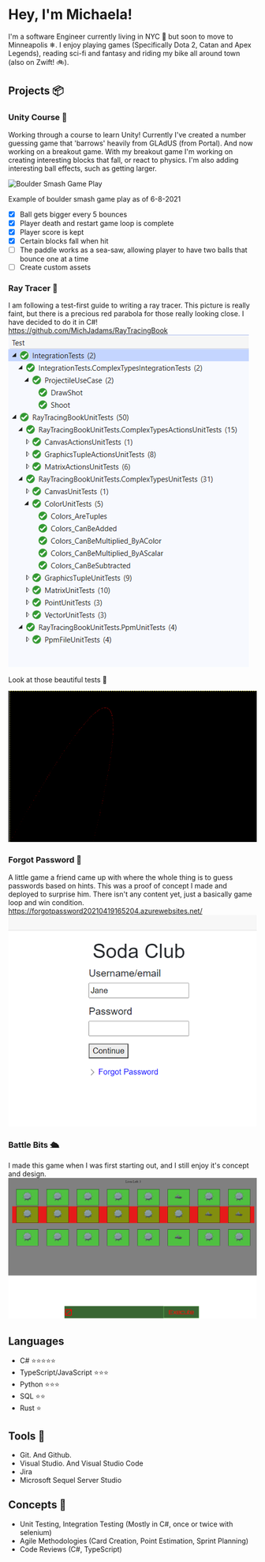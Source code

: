 ﻿# Hey, I'm Michaela! 

I'm a software Engineer currently living in NYC 🌆 but soon to move to Minneapolis ❄. I enjoy playing games (Specifically Dota 2, Catan and Apex Legends), reading sci-fi and fantasy and riding my bike all around town (also on Zwift! 🚲). 

## Projects 📦
### Unity Course 🎒
Working through a course to learn Unity! Currently I've created a number guessing game that 'barrows' heavily from GLAdUS (from Portal). 
And now working on a breakout game.
With my breakout game I'm working on creating interesting blocks that fall, or react to physics. 
I'm also adding interesting ball effects, such as getting larger. 

![Boulder Smash Game Play](BoulderSmashGamePlay.gif)

Example of boulder smash game play as of 6-8-2021

 - [x] Ball gets bigger every 5 bounces
 - [x] Player death and restart game loop is complete 
 - [x] Player score is kept
 - [x] Certain blocks fall when hit 
 - [ ] The paddle works as a sea-saw, allowing player to have two balls that bounce one at a time
 - [ ] Create custom assets 

### Ray Tracer 🎨
I am following a test-first guide to writing a ray tracer. 
This picture is really faint, but there is a precious red parabola for those really looking close.
I have decided to do it in C#! 
https://github.com/MichJadams/RayTracingBook
![Ray Tracing Tests](RayTracingTests.png)

Look at those beautiful tests 🧪

![Ray Tracing Example01](RayTracingExample01.png)
### Forgot Password 🤔
A little game a friend came up with where the whole thing is to guess passwords based on hints. This was a proof of concept I made and deployed to surprise him. There isn't any content yet, just a basically game loop and win condition.
https://forgotpassword20210419165204.azurewebsites.net/
![Forgot Password Example](ForgotPasswordExample.png)

### Battle Bits 🛳
I made this game when I was first starting out, and I still enjoy it's concept and design.
![Battle Bits Pic](battleBitsPic.png)

## Languages 
- C# ⭐⭐⭐⭐⭐
- TypeScript/JavaScript ⭐⭐⭐
- Python ⭐⭐⭐
- SQL ⭐⭐
- Rust ⭐

## Tools 🔨
- Git. And Github. 
- Visual Studio. And Visual Studio Code
- Jira
- Microsoft Sequel Server Studio 

## Concepts 💭
- Unit Testing, Integration Testing (Mostly in C#, once or twice with selenium)
- Agile Methodologies (Card Creation, Point Estimation, Sprint Planning)
- Code Reviews (C#, TypeScript)
